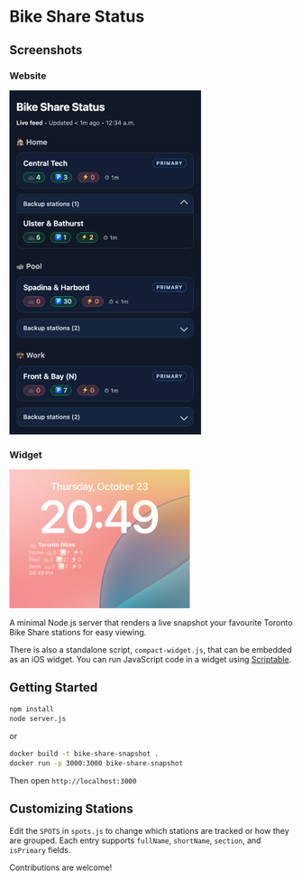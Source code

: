 # Bike Share Status

## Screenshots
### Website
<img src="website.png" alt="Mobile website view" width="340">

### Widget
<img src="widget.jpg" alt="Mobile widget view" width="320">

A minimal Node.js server that renders a live snapshot your favourite Toronto Bike Share stations for easy viewing.

There is also a standalone script, `compact-widget.js`, that can be embedded as an iOS widget. You can run JavaScript code in a widget using [Scriptable](https://scriptable.app/).

## Getting Started

```sh
npm install
node server.js
```

or 

```sh
docker build -t bike-share-snapshot .
docker run -p 3000:3000 bike-share-snapshot
```

Then open `http://localhost:3000`


## Customizing Stations

Edit the `SPOTS` in `spots.js` to change which stations are tracked or how they are grouped. Each entry supports `fullName`, `shortName`, `section`, and `isPrimary` fields.

Contributions are welcome!
